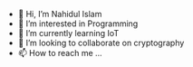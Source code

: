 - 👋 Hi, I’m Nahidul Islam
- 👀 I’m interested in Programming
- 🌱 I’m currently learning IoT 
- 💞️ I’m looking to collaborate on cryptography
- 📫 How to reach me ...

